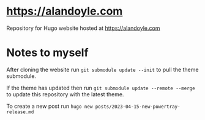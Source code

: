 # https://alandoyle.com
Repository for Hugo website hosted at https://alandoyle.com

# Notes to myself
After cloning the website run `git submodule update --init` to pull the theme submodule.

If the theme has updated then run `git submodule update --remote --merge` to update this repository with the latest theme.

To create a new post run `hugo new posts/2023-04-15-new-powertray-release.md`
